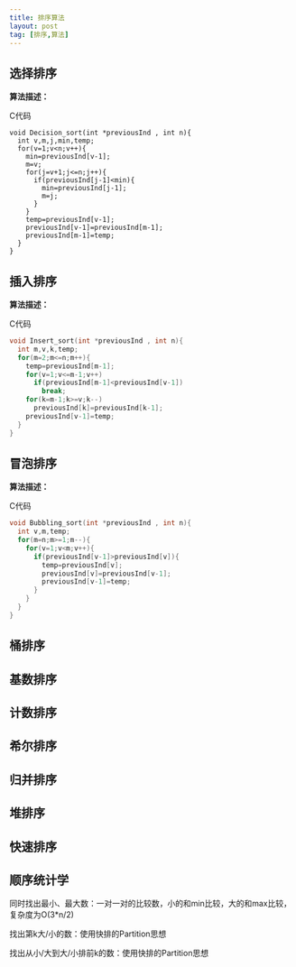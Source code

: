```yaml
---
title: 排序算法
layout: post
tag: [排序,算法]
---
```



## 选择排序

**算法描述：**

C代码

~~~Code
void Decision_sort(int *previousInd , int n){
  int v,m,j,min,temp;
  for(v=1;v<n;v++){
    min=previousInd[v-1];
    m=v;
    for(j=v+1;j<=n;j++){
      if(previousInd[j-1]<min){
        min=previousInd[j-1];
        m=j;
      }
    }
    temp=previousInd[v-1];
    previousInd[v-1]=previousInd[m-1];
    previousInd[m-1]=temp;
  }
}
~~~


## 插入排序

**算法描述：**

C代码

~~~C
void Insert_sort(int *previousInd , int n){
  int m,v,k,temp;
  for(m=2;m<=n;m++){
    temp=previousInd[m-1];
    for(v=1;v<=m-1;v++)
      if(previousInd[m-1]<previousInd[v-1])
        break;
    for(k=m-1;k>=v;k--)
      previousInd[k]=previousInd[k-1];
    previousInd[v-1]=temp;
  }
}
~~~

## 冒泡排序

**算法描述：**

C代码　　

~~~C
void Bubbling_sort(int *previousInd , int n){
  int v,m,temp;
  for(m=n;m>=1;m--){
    for(v=1;v<m;v++){
      if(previousInd[v-1]>previousInd[v]){
        temp=previousInd[v];
        previousInd[v]=previousInd[v-1];
        previousInd[v-1]=temp;
      }
    }
  }
}
~~~

## 桶排序

## 基数排序

## 计数排序

## 希尔排序

## 归并排序

## 堆排序

## 快速排序

## 顺序统计学

同时找出最小、最大数：一对一对的比较数，小的和min比较，大的和max比较，复杂度为O(3*n/2)

找出第k大/小的数：使用快排的Partition思想

找出从小/大到大/小排前k的数：使用快排的Partition思想
